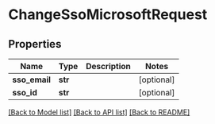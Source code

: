 # ChangeSsoMicrosoftRequest

## Properties
Name | Type | Description | Notes
------------ | ------------- | ------------- | -------------
**sso_email** | **str** |  | [optional] 
**sso_id** | **str** |  | [optional] 

[[Back to Model list]](../README.md#documentation-for-models) [[Back to API list]](../README.md#documentation-for-api-endpoints) [[Back to README]](../README.md)


